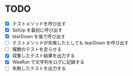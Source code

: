 # TODO
- [x] テストメソッドを呼び出す
- [x] SetUp を最初に呼び出す
- [x] tearDown を後で呼び出す
- [ ] テストメソッドが失敗したとしても tearDown を呼び出す
- [ ] 複数のテストを走らせる
- [x] 収集したテスト結果を出力する
- [x] WasRun で文字列をログに記録する
- [ ] 失敗したテストを出力する